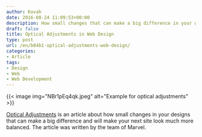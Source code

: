 ```yaml
---
author: Kovah
date: 2016-08-24 11:09:53+00:00
description: How small changes that can make a big difference in your web designs.
draft: false
title: Optical Adjustments in Web Design
type: post
url: /en/b84b1-optical-adjustments-web-design/
categories:
- Article
tags:
- Design
- Web
- Web Development
---
```


{{< image img="NBr1pEq4qk.jpeg" alt="Example for optical adjustments" >}}

[Optical Adjustments](https://blog.marvelapp.com/optical-adjustment-logic-vs-designers) is an article about how small changes in your designs that can make a big difference and will make your next site look much more balanced. The article was written by the team of Marvel.
